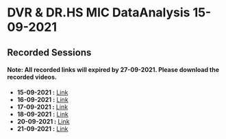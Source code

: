 # DVR & DR.HS MIC DataAnalysis 15-09-2021
## Recorded Sessions 
#### Note: All recorded links will expired by 27-09-2021. Please download the recorded videos.
- **15-09-2021 :** [Link](https://transcripts.gotomeeting.com/#/s/2d66bf2c8b9ef9567af084fa70e17a9b4ca9aa6fc29d7fd3df8cc86cec2686bf)
- **16-09-2021 :** [Link](https://transcripts.gotomeeting.com/#/s/d0066eb6b1fb6b47b3dd88c149cd1324f639f4f07611fbe331284c9e38400aa4)
- **17-09-2021 :** [Link](https://transcripts.gotomeeting.com/#/s/babbf9f3fa4f3a0abd4e2af13ac949cfb58eb24f7614613b48a79a7a291a745c)
- **18-09-2021 :** [Link](https://transcripts.gotomeeting.com/#/s/14f84c14ae045ecf73e809e073a22ca9339db9b45ffd3042bca086e04c9525b8)
- **20-09-2021 :** [Link](https://transcripts.gotomeeting.com/#/s/99d828e4c456e18fa187416ea558e4405702fc28e965f09b041da0372573191f)
- **21-09-2021 :** [Link](https://transcripts.gotomeeting.com/#/s/2ff76686e2da370aae937e1e20330843f4816fae812f988bf5ef9639d3373747)
